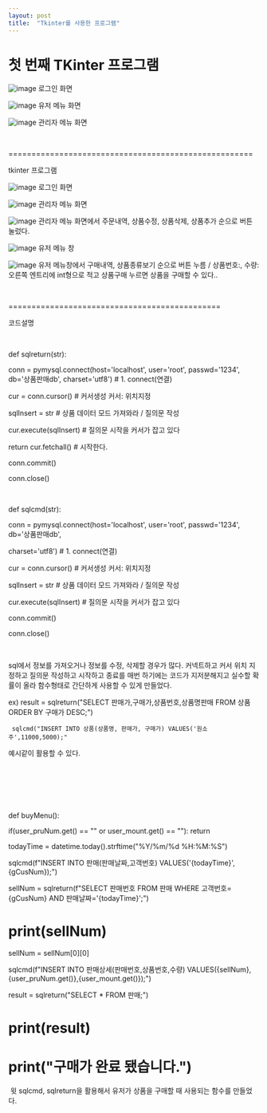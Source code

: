 ```yaml
---
layout: post
title:  "Tkinter를 사용한 프로그램"
---
```


# 첫 번째 TKinter 프로그램

![image](https://github.com/user-attachments/assets/6a534ba2-6705-493c-a93e-5e8dca29432e)
로그인 화면

![image](https://github.com/user-attachments/assets/01bf5a58-d0ce-4113-8532-5b3a13c8ad2b)
유저 메뉴 화면

![image](https://github.com/user-attachments/assets/2f1be91a-976b-494b-9743-fc4a5ab0d380)
관리자 메뉴 화면

​

=====================================================

tkinter 프로그램

![image](https://github.com/user-attachments/assets/0892d5fa-2e0b-4333-a37f-577c9de107a5)
로그인 화면

![image](https://github.com/user-attachments/assets/2acc40e0-e575-4b62-ba7e-51f819245ae7)
관리자 메뉴 화면

![image](https://github.com/user-attachments/assets/4120e445-4c7f-48e9-8a7b-7b1d67b4498a)
관리자 메뉴 화면에서 주문내역, 상품수정, 상품삭제, 상품추가 순으로 버튼 눌렀다.

![image](https://github.com/user-attachments/assets/3aa1157c-44b8-4e43-957e-1e3ac4943bb7)
유저 메뉴 창

![image](https://github.com/user-attachments/assets/cf082bf5-d70b-4f2d-a40d-591cb5ecb93b)
유저 메뉴창에서 구매내역, 상품종류보기 순으로 버튼 누름 / 상품번호:, 수량: 오른쪽 엔트리에 int형으로 적고 상품구매 누르면 상품을 구매할 수 있다..

​

==============================================

코드설명

​

def sqlreturn(str):

conn = pymysql.connect(host='localhost', user='root', passwd='1234', db='상품판매db', charset='utf8') # 1. connect(연결)

cur = conn.cursor() # 커서생성 커서: 위치지정

sqlInsert = str # 상품 데이터 모드 가져와라 / 질의문 작성

cur.execute(sqlInsert) # 질의문 시작을 커서가 잡고 있다

return cur.fetchall() # 시작한다.

conn.commit()

conn.close()

​

def sqlcmd(str):

conn = pymysql.connect(host='localhost', user='root', passwd='1234', db='상품판매db',

charset='utf8') # 1. connect(연결)

cur = conn.cursor() # 커서생성 커서: 위치지정

sqlInsert = str # 상품 데이터 모드 가져와라 / 질의문 작성

cur.execute(sqlInsert) # 질의문 시작을 커서가 잡고 있다

conn.commit()

conn.close()

​

sql에서 정보를 가져오거나 정보를 수정, 삭제할 경우가 많다. 커넥트하고 커서 위치 지정하고 질의문 작성하고 시작하고 종료를 매번 하기에는 코드가 지저분해지고 실수할 확률이 올라 함수형태로 간단하게 사용할 수 있게 만들었다.

ex) result = sqlreturn("SELECT 판매가,구매가,상품번호,상품명판매 FROM 상품 ORDER BY 구매가 DESC;")

     sqlcmd("INSERT INTO 상품(상품명, 판매가, 구매가) VALUES('원소주',11000,5000);"

예시같이 활용할 수 있다.

​

​

​

def buyMenu():

if(user_pruNum.get() == "" or user_mount.get() == ""): return

todayTime = datetime.today().strftime("%Y/%m/%d %H:%M:%S")

sqlcmd(f"INSERT INTO 판매(판매날짜,고객번호) VALUES('{todayTime}',{gCusNum});")

sellNum = sqlreturn(f"SELECT 판매번호 FROM 판매 WHERE 고객번호={gCusNum} AND 판매날짜='{todayTime}';")

# print(sellNum)

sellNum = sellNum[0][0]

sqlcmd(f"INSERT INTO 판매상세(판매번호,상품번호,수량) VALUES({sellNum},{user_pruNum.get()},{user_mount.get()});")

result = sqlreturn("SELECT * FROM 판매;")

# print(result)

# print("구매가 완료 됐습니다.")

​
윗 sqlcmd, sqlreturn을 활용해서 유저가 상품을 구매할 때 사용되는 함수를 만들었다.
